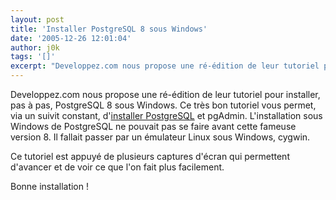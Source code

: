```yaml
---
layout: post
title: 'Installer PostgreSQL 8 sous Windows'
date: '2005-12-26 12:01:04'
author: j0k
tags: '[]'
excerpt: "Developpez.com nous propose une ré-édition de leur tutoriel pour installer, pas à pas, PostgreSQL 8 sous Windows.     \nCe très bon tutoriel vous permet, via un suivit constant, d'[installer PostgreSQL](http://fadace.developpez.com/postgresql/) et pgAdmin. L'installation sous Windows de PostgreSQL ne pouvait pas se faire avant cette fameuse version 8. Il      …"
---
```


Developpez.com nous propose une ré-édition de leur tutoriel pour installer, pas à pas, PostgreSQL 8 sous Windows.
Ce très bon tutoriel vous permet, via un suivit constant, d'[installer PostgreSQL](http://fadace.developpez.com/postgresql/) et pgAdmin. L'installation sous Windows de PostgreSQL ne pouvait pas se faire avant cette fameuse version 8. Il fallait passer par un émulateur Linux sous Windows, cygwin.

Ce tutoriel est appuyé de plusieurs captures d'écran qui permettent d'avancer et de voir ce que l'on fait plus facilement.

Bonne installation !
